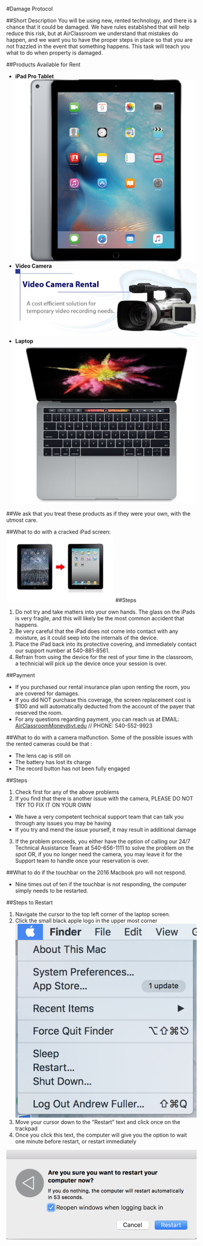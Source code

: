 #Damage Protocol

##Short Description
You will be using new, rented technology, and there is a chance that it could be damaged. We have rules established that will help reduce this risk, but at AirClassroom we understand that mistakes do happen, and we want you to have the proper steps in place so that you are not frazzled in the event that something happens. This task will teach you what to do when property is damaged.

##Products Available for Rent
* **iPad Pro Tablet**
![apple_128gb_ipad_pro_wi_fi_1185490.jpg](apple_128gb_ipad_pro_wi_fi_1185490.jpg)
* **Video Camera** 
![Camera%20Rental.jpg](Camera%20Rental.jpg)
* **Laptop**
![Macbook%20Rental.jpg](Macbook%20Rental.jpg)

##We ask that you treat these products as if they were your own, with the utmost care.

##What to do with a cracked iPad screen:
![images.jpg](images.jpg)
##Steps 
1. Do not try and take matters into your own hands. The glass on the iPads is very fragile, and this will likely be the most common accident that happens.
2. Be very careful that the iPad does not come into contact with any moisture, as it could seep into the internals of the device.
3. Place the iPad back into its protective covering, and immediately contact our support number at 540-881-8561.
4. Refrain from using the device for the rest of your time in the classroom, a technicial will pick up the device once your session is over.

##Payment
* If you purchased our rental insurance plan upon renting the room, you are covered for damages.
* If you did NOT purchase this coverage, the screen replacement cost is $100 and will automatically deducted from the account of the payer that reserved the room.
* For any questions regarding payment, you can reach us at EMAIL: AirClassroomMoney@vt.edu // PHONE: 540-552-9923 


##What to do with a camera malfunction.
Some of the possible issues with the rented cameras could be that :
* The lens cap is still on
* The battery has lost its charge
* The record button has not been fully engaged


##Steps
1. Check first for any of the above problems
2. If you find that there is another issue with the camera, PLEASE DO NOT TRY TO FIX IT ON YOUR OWN
* We have a very competent technical support team that can talk you through any issues you may be having
* If you try and mend the issue yourself, it may result in additional damage
3. If the problem proceeds, you either have the option of calling our 24/7 Technical Assistance Team at 540-656-1111 to solve the problem on the spot OR, if you no longer need the camera, you may leave it for the Support team to handle once your reservation is over.

 
##What to do if the touchbar on the 2016 Macbook pro will not respond.
* Nine times out of ten if the touchbar is not responding, the computer simply needs to be restarted.

##Steps to Restart
1. Navigate the cursor to the top left corner of the laptop screen.
2. Click the small black apple logo in the upper most corner
![Screen%20Shot%202016-12-10%20at%202.44.05%20PM.png](Screen%20Shot%202016-12-10%20at%202.44.05%20PM.png)
3. Move your cursor down to the "Restart" text and click once on the trackpad
4. Once you click this text, the computer will give you the option to wait one minute before restart, or restart immediately
 
![Screen%20Shot%202016-12-10%20at%202.44.34%20PM.png](Screen%20Shot%202016-12-10%20at%202.44.34%20PM.png)
